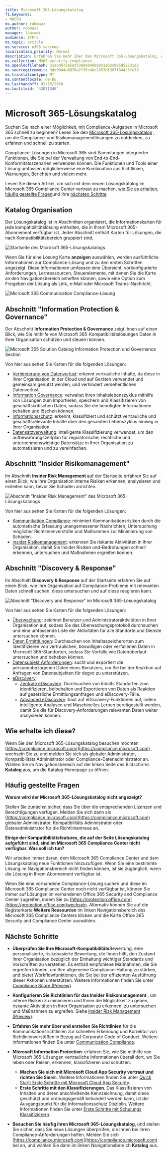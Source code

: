 ```yaml
---
title: Microsoft 365-Lösungskatalog
f1.keywords:
- NOCSH
ms.author: robmazz
author: robmazz
manager: laurawi
audience: ITPro
ms.topic: article
ms.service: o365-seccomp
localization_priority: Normal
description: Erfahren Sie mehr über den Microsoft 365-Lösungskatalog, einschließlich dessen, was er enthält, wie Sie ihn erhalten und wie Sie die nächsten Schritte durchführen.
ms.collection: M365-security-compliance
ms.openlocfilehash: 31ebd472a5ed33ab6046b9831e02c095d52721a2
ms.sourcegitcommit: 3dd9944a6070a7f35c4bc2b57df397f844c3fe79
ms.translationtype: MT
ms.contentlocale: de-DE
ms.lasthandoff: 02/15/2020
ms.locfileid: "42071346"
---
```

# <a name="microsoft-365-solution-catalog"></a>Microsoft 365-Lösungskatalog

Suchen Sie nach einer Möglichkeit, mit Compliance-Aufgaben in Microsoft 365 schnell zu beginnen? Lesen Sie den [Microsoft 365-Lösungskatalog](https://compliance.microsoft.com/solutioncatalog) , um die Compliance-und Risikomanagementlösungen zu entdecken, zu erfahren und schnell zu starten.

Compliance-Lösungen in Microsoft 365 sind Sammlungen integrierter Funktionen, die Sie bei der Verwaltung von End-to-End-Konformitätsszenarien verwenden können. Die Funktionen und Tools einer Lösung umfassen möglicherweise eine Kombination aus Richtlinien, Warnungen, Berichten und vielem mehr.

Lesen Sie diesen Artikel, um sich mit dem neuen Lösungskatalog im Microsoft 365 Compliance Center vertraut zu machen, [wie Sie es erhalten](#how-do-i-get-this), [häufig gestellte Fragen](#frequently-asked-questions)und Ihre [nächsten Schritte](#next-steps).

## <a name="catalog-organization"></a>Katalog Organisation

Der Lösungskatalog ist in Abschnitten organisiert, die Informationskarten für jede kompatibilitätslösung enthalten, die in Ihrem Microsoft 365-Abonnement verfügbar ist. Jeder Abschnitt enthält Karten für Lösungen, die nach Kompatibilitätsbereich gruppiert sind.

![Startseite des Microsoft 365-Lösungskatalogs](../media/m365-solution-catalog-home.png)

Wenn Sie für eine Lösung Karte **anzeigen** auswählen, werden ausführliche Informationen zur Compliance-Lösung und zu den ersten Schritten angezeigt. Diese Informationen umfassen eine Übersicht, vorkonfigurierte Anforderungen, Lernressourcen, Steuerelemente, mit denen Sie die Karte an den Navigationsbereich anheften können, sowie eine Option zum Freigeben der Lösung als Link, e-Mail oder Microsoft Teams-Nachricht.

![Microsoft 365 Communication Compliance-Lösung](../media/m365-solution-catalog-communication-compliance.png)

## <a name="information-protection--governance-section"></a>Abschnitt "Information Protection & Governance"

Der Abschnitt **Information Protection & Governance** zeigt Ihnen auf einen Blick, wie Sie mithilfe von Microsoft 365-Kompatibilitätslösungen Daten in Ihrer Organisation schützen und steuern können.

![Microsoft 365 Solution Catalog Information Protection und Governance Section](../media/m365-solution-catalog-information-protection-governance.png)

Von hier aus sehen Sie Karten für die folgenden Lösungen:

- [Verhinderung von Datenverlust](data-loss-prevention-policies.md): erkennt vertrauliche Inhalte, da diese in Ihrer Organisation, in der Cloud und auf Geräten verwendet und gemeinsam genutzt werden, und verhindert versehentlichen Datenverlust.
- [Information Governance](manage-information-governance.md): verwaltet ihren Inhaltslebenszyklus mithilfe von Lösungen zum Importieren, speichern und Klassifizieren von geschäftskritischen Daten, sodass Sie die benötigten Informationen behalten und löschen können.
- [Informationsschutz](protect-information.md): erkennt, klassifiziert und schützt vertrauliche und geschäftsrelevante Inhalte über den gesamten Lebenszyklus hinweg in Ihrer Organisation.
- [Datensatzverwaltung](records-management.md): intelligente Klassifizierung verwendet, um den aufbewahrungszeitplan für regulatorische, rechtliche und unternehmenswichtige Datensätze in Ihrer Organisation zu automatisieren und zu vereinfachen.

## <a name="insider-risk-management-section"></a>Abschnitt "Insider Risikomanagement"

Im Abschnitt **Insider Risk Management** auf der Startseite erfahren Sie auf einen Blick, wie Ihre Organisation interne Risiken erkennen, analysieren und einleiten kann, bevor Sie Schaden anrichten.

![Abschnitt "Insider Risk Management" des Microsoft 365-Lösungskatalogs](../media/m365-solution-catalog-insider-risk-management.png)

Von hier aus sehen Sie Karten für die folgenden Lösungen:

- [Kommunikation Compliance](communication-compliance.md): minimiert Kommunikationsrisiken durch die automatische Erfassung unangemessener Nachrichten, Untersuchung möglicher Richtlinienverstöße und Maßnahmen zur Minimierung von Schäden.
- [Insider Risikomanagement](insider-risk-management.md): erkennen Sie riskante Aktivitäten in Ihrer Organisation, damit Sie Insider Risiken und-Bedrohungen schnell erkennen, untersuchen und Maßnahmen ergreifen können.

## <a name="discovery--response-section"></a>Abschnitt "Discovery & Response"

Im Abschnitt **Discovery & Response** auf der Startseite erfahren Sie auf einen Blick, wie Ihre Organisation auf Compliance-Probleme mit relevanten Daten schnell suchen, diese untersuchen und auf diese reagieren kann.

![Abschnitt "Discovery and Response" im Microsoft 365-Lösungskatalog](../media/m365-solution-catalog-discovery-response.png)

Von hier aus sehen Sie Karten für die folgenden Lösungen:

- [Überwachung](search-the-audit-log-in-security-and-compliance.md): zeichnet Benutzer-und Administratoraktivitäten in Ihrer Organisation auf, sodass Sie das Überwachungsprotokoll durchsuchen und eine umfassende Liste der Aktivitäten für alle Standorte und Dienste untersuchen können.
- [Daten Ermittlungen](overview-data-investigations.md): Durchsuchen von Inhaltsspeicherorten zum Identifizieren von vertraulichen, böswilligen oder verfallenen Daten in Microsoft 365-Standorten, sodass Sie Vorfälle wie Datenüberlauf untersuchen und beheben können.
- [Datensubjekt Anforderungen](manage-gdpr-data-subject-requests-with-the-dsr-case-tool.md): sucht und exportiert die personenbezogenen Daten eines Benutzers, um Sie bei der Reaktion auf Anfragen von Datensubjekten für dsgvo zu unterstützen.
- [eDiscovery](manage-legal-investigations.md)
    - [Zentrale eDiscovery](ediscovery-cases.md): Durchsuchen von Inhalts Standorten zum identifizieren, beibehalten und Exportieren von Daten als Reaktion auf gesetzliche Ermittlungsanfragen und eDiscovery-Fälle.
    - [Advanced eDiscovery](overview-ediscovery-20.md): baut auf eDiscovery-Funktionen auf, indem intelligente Analysen und Maschinelles Lernen bereitgestellt werden, damit Sie die für Discovery-Anforderungen relevanten Daten weiter analysieren können.

## <a name="how-do-i-get-this"></a>Wie erhalte ich diese?

Wenn Sie den Microsoft 365-Lösungskatalog besuchen möchten [https://compliance.microsoft.com](https://compliance.microsoft.com) , wechseln Sie zu und melden Sie sich als globaler Administrator, Kompatibilitäts Administrator oder Compliance-Datenadministrator an. Wählen Sie im Navigationsbereich auf der linken Seite des Bildschirms **Katalog** aus, um die Katalog Homepage zu öffnen.

## <a name="frequently-asked-questions"></a>Häufig gestellte Fragen

**Warum wird der Microsoft 365-Lösungskatalog nicht angezeigt?**

Stellen Sie zunächst sicher, dass Sie über die entsprechenden Lizenzen und Berechtigungen verfügen. Melden Sie sich dann als [https://compliance.microsoft.com](https://compliance.microsoft.com) globaler Administrator, Kompatibilitäts Administrator oder Datenadministrator für die Richtlinientreue an.

**Einige der Kompatibilitätsfeatures, die auf der Seite Lösungskatalog aufgeführt sind, sind im Microsoft 365 Compliance Center nicht verfügbar. Was soll ich tun?**

Wir arbeiten immer daran, dem Microsoft 365 Compliance Center und dem Lösungskatalog neue Funktionen hinzuzufügen. Wenn Sie eine bestimmte Lösung im Navigationsbereich nicht finden können, ist sie zugänglich, wenn die Lösung in Ihrem Abonnement verfügbar ist.

Wenn Sie eine vorhandene Compliance-Lösung suchen und diese im Microsoft 365 Compliance Center noch nicht verfügbar ist, können Sie immer auf Lösungen im vorhandenen Office 365 Security and Compliance Center zugreifen, indem Sie zu [https://protection.office.com](https://protection.office.com)wechseln. Alternativ können Sie auf die Registerkarte **Weitere Ressourcen** im linken Navigationsbereich des Microsoft 365 Compliance Centers klicken und die Karte Office 365 Security and Compliance Center auswählen.  

## <a name="next-steps"></a>Nächste Schritte

- **Überprüfen Sie Ihre Microsoft-Kompatibilitäts**Bewertung, eine personalisierte, risikobasierte Bewertung, die Ihnen hilft, den Zustand Ihrer Organisation bezüglich der Einhaltung wichtiger Standards und Vorschriften zu verstehen. Es enthält empfohlene Maßnahmen, die Sie ergreifen können, um Ihre allgemeine Compliance-Haltung zu stärken, und bietet Workflowfunktionen, die Sie bei der effizienten Ausführung dieser Aktionen unterstützen. Weitere Informationen finden Sie unter [Compliance Score (Preview)](compliance-score.md).

- **Konfigurieren Sie Richtlinien für das Insider Risikomanagement** , um interne Risiken zu minimieren und Ihnen die Möglichkeit zu geben, riskante Aktivitäten in Ihrer Organisation zu erkennen, zu untersuchen und Maßnahmen zu ergreifen. Siehe [Insider Risk Management (Preview)](insider-risk-management.md).

- **Erfahren Sie mehr über und erstellen Sie Richtlinien** für die Kommunikationsrichtlinien zur schnellen Erkennung und Korrektur von Richtlinienverstößen in Bezug auf Corporate Code of Conduct. Weitere Informationen finden Sie unter [Communication Compliance](communication-compliance.md).

- **Microsoft Information Protection**: erfahren Sie, wie Sie mithilfe von Microsoft 365-Lösungen vertrauliche Informationen überall dort, wo Sie leben oder Reisen, erkennen, klassifizieren und schützen.
    - **Machen Sie sich mit Microsoft Cloud App Security vertraut und richten Sie Sie**ein. Weitere Informationen finden Sie unter [Quick Start: Erste Schritte mit Microsoft Cloud App Security](https://docs.microsoft.com/cloud-app-security/getting-started-with-cloud-app-security).
    - **Erste Schritte mit den Klassifizierungen**. Das Klassifizieren von Inhalten und deren anschließende Kennzeichnung, damit diese geschützt und ordnungsgemäß behandelt werden kann, ist der Ausgangspunkt für die Informationsschutz Disziplin. Weitere Informationen finden Sie unter [Erste Schritte mit Schulungs Klassifizierern](classifier-getting-started-with.md).

- **Besuchen Sie häufig ihren Microsoft 365-Lösungskatalog**, und stellen Sie sicher, dass Sie neue Lösungen überprüfen, die Ihnen bei ihren Compliance-Anforderungen helfen. Melden Sie sich [https://compliance.microsoft.com](https://compliance.microsoft.com) bei an, und wählen Sie dann im linken Navigationsbereich **Katalog** aus.
